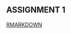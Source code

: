 ## ASSIGNMENT 1


[RMARKDOWN](https://github.com/pjournal/boun01-yunusemretoprak/blob/gh-pages/yunuss.html) 